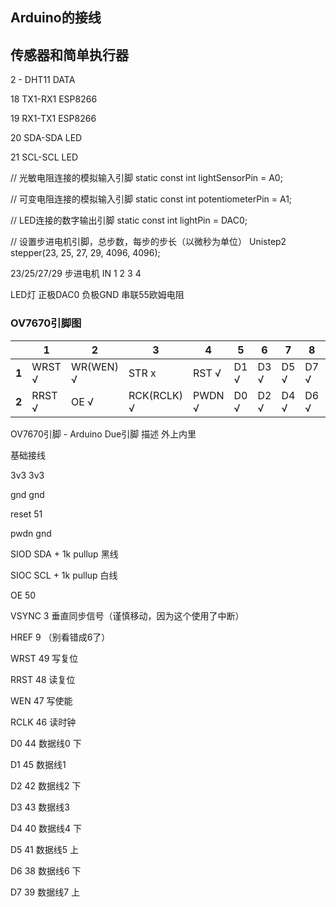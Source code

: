 ## Arduino的接线

## 传感器和简单执行器

2 - DHT11 DATA

18 TX1-RX1 ESP8266

19 RX1-TX1 ESP8266

20 SDA-SDA LED

21 SCL-SCL LED

// 光敏电阻连接的模拟输入引脚
static const int lightSensorPin = A0;

// 可变电阻连接的模拟输入引脚
static const int potentiometerPin = A1;

// LED连接的数字输出引脚
static const int lightPin = DAC0;

// 设置步进电机引脚，总步数，每步的步长（以微秒为单位）
Unistep2 stepper(23, 25, 27, 29, 4096, 4096);

23/25/27/29 步进电机 IN 1 2 3 4

LED灯 正极DAC0 负极GND 串联55欧姆电阻

### OV7670引脚图

|       | 1       | 2          | 3            | 4        | 5    | 6    | 7    | 8    | 9     | 10     | 11     |
|-------|---------|------------|--------------|----------|------|------|------|------|-------|--------|--------|
| **1** | WRST  √ | WR(WEN)  √ | STR x        | RST    √ | D1 √ | D3 √ | D5 √ | D7 √ | VSY √ | SIOC √ | 3.3V √ |
| **2** | RRST √  | OE √       | RCK(RCLK)  √ | PWDN √   | D0 √ | D2 √ | D4 √ | D6 √ | HREF  | SIOD √ | GND √  |

OV7670引脚 - Arduino Due引脚 描述 外上内里

基础接线

3v3 3v3

gnd gnd

reset 51

pwdn gnd

SIOD SDA + 1k pullup 黑线

SIOC SCL + 1k pullup 白线

OE 50

VSYNC 3 垂直同步信号（谨慎移动，因为这个使用了中断）

HREF 9 （别看错成6了）

WRST 49 写复位

RRST 48 读复位

WEN 47 写使能

RCLK 46 读时钟

D0 44 数据线0 下

D1 45 数据线1

D2 42 数据线2 下

D3 43 数据线3

D4 40 数据线4 下

D5 41 数据线5 上

D6 38 数据线6 下

D7 39 数据线7 上
